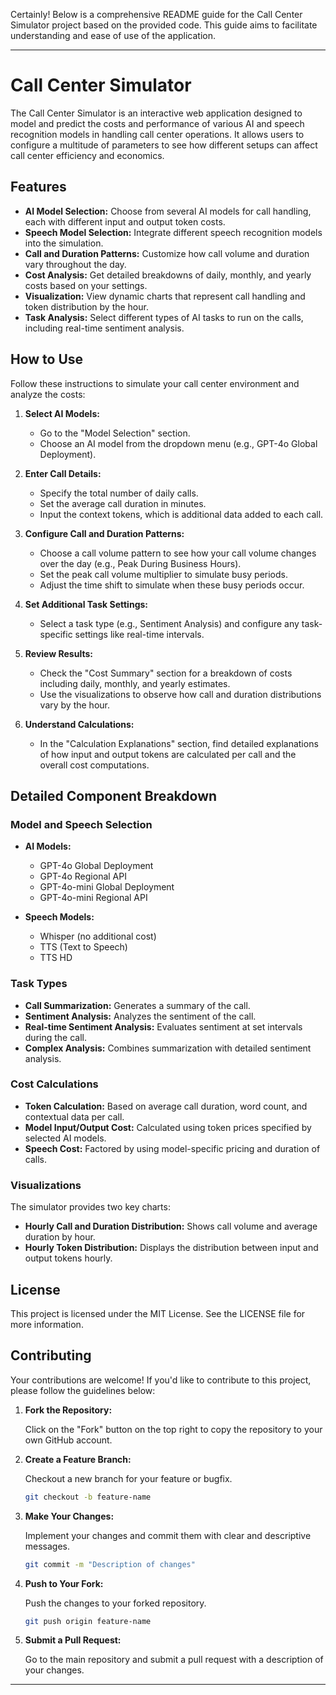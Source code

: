 Certainly! Below is a comprehensive README guide for the Call Center Simulator project based on the provided code. This guide aims to facilitate understanding and ease of use of the application.

---

# Call Center Simulator

The Call Center Simulator is an interactive web application designed to model and predict the costs and performance of various AI and speech recognition models in handling call center operations. It allows users to configure a multitude of parameters to see how different setups can affect call center efficiency and economics.

## Features

- **AI Model Selection:** Choose from several AI models for call handling, each with different input and output token costs.
- **Speech Model Selection:** Integrate different speech recognition models into the simulation.
- **Call and Duration Patterns:** Customize how call volume and duration vary throughout the day.
- **Cost Analysis:** Get detailed breakdowns of daily, monthly, and yearly costs based on your settings.
- **Visualization:** View dynamic charts that represent call handling and token distribution by the hour.
- **Task Analysis:** Select different types of AI tasks to run on the calls, including real-time sentiment analysis.
  
## How to Use

Follow these instructions to simulate your call center environment and analyze the costs:

1. **Select AI Models:**
   - Go to the "Model Selection" section.
   - Choose an AI model from the dropdown menu (e.g., GPT-4o Global Deployment).

2. **Enter Call Details:**
   - Specify the total number of daily calls.
   - Set the average call duration in minutes.
   - Input the context tokens, which is additional data added to each call.

3. **Configure Call and Duration Patterns:**
   - Choose a call volume pattern to see how your call volume changes over the day (e.g., Peak During Business Hours).
   - Set the peak call volume multiplier to simulate busy periods.
   - Adjust the time shift to simulate when these busy periods occur.

4. **Set Additional Task Settings:**
   - Select a task type (e.g., Sentiment Analysis) and configure any task-specific settings like real-time intervals.

5. **Review Results:**
   - Check the "Cost Summary" section for a breakdown of costs including daily, monthly, and yearly estimates.
   - Use the visualizations to observe how call and duration distributions vary by the hour.

6. **Understand Calculations:**
   - In the "Calculation Explanations" section, find detailed explanations of how input and output tokens are calculated per call and the overall cost computations.

## Detailed Component Breakdown

### Model and Speech Selection

- **AI Models:**
  - GPT-4o Global Deployment
  - GPT-4o Regional API
  - GPT-4o-mini Global Deployment
  - GPT-4o-mini Regional API

- **Speech Models:**
  - Whisper (no additional cost)
  - TTS (Text to Speech)
  - TTS HD

### Task Types

- **Call Summarization:** Generates a summary of the call.
- **Sentiment Analysis:** Analyzes the sentiment of the call.
- **Real-time Sentiment Analysis:** Evaluates sentiment at set intervals during the call.
- **Complex Analysis:** Combines summarization with detailed sentiment analysis.

### Cost Calculations

- **Token Calculation:** Based on average call duration, word count, and contextual data per call.
- **Model Input/Output Cost:** Calculated using token prices specified by selected AI models.
- **Speech Cost:** Factored by using model-specific pricing and duration of calls.

### Visualizations

The simulator provides two key charts:
- **Hourly Call and Duration Distribution:** Shows call volume and average duration by hour.
- **Hourly Token Distribution:** Displays the distribution between input and output tokens hourly.

## License

This project is licensed under the MIT License. See the LICENSE file for more information.

## Contributing
Your contributions are welcome! If you'd like to contribute to this project, please follow the guidelines below:

1. **Fork the Repository:**

   Click on the "Fork" button on the top right to copy the repository to your own GitHub account.

2. **Create a Feature Branch:**

   Checkout a new branch for your feature or bugfix.

   ```bash
   git checkout -b feature-name
   ```

3. **Make Your Changes:**

   Implement your changes and commit them with clear and descriptive messages.

   ```bash
   git commit -m "Description of changes"
   ```

4. **Push to Your Fork:**

   Push the changes to your forked repository.

   ```bash
   git push origin feature-name
   ```

5. **Submit a Pull Request:**

   Go to the main repository and submit a pull request with a description of your changes.

---
